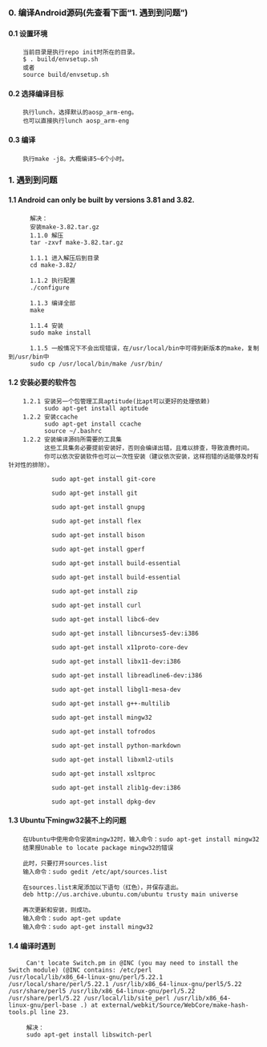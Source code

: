 
### 0. 编译Android源码(先查看下面“1. 遇到到问题”)
#### 0.1 设置环境
        当前目录是执行repo init时所在的目录。
        $ . build/envsetup.sh
        或者
        source build/envsetup.sh
#### 0.2 选择编译目标
        执行lunch，选择默认的aosp_arm-eng。
        也可以直接执行lunch aosp_arm-eng
#### 0.3 编译
        执行make -j8。大概编译5~6个小时。


### 1. 遇到到问题
####  1.1 Android can only be built by versions 3.81 and 3.82.
          解决：
          安装make-3.82.tar.gz
          1.1.0 解压
          tar -zxvf make-3.82.tar.gz
          
          1.1.1 进入解压后到目录
          cd make-3.82/
          
          1.1.2 执行配置
          ./configure
          
          1.1.3 编译全部
          make
          
          1.1.4 安装
          sudo make install
          
          1.1.5 一般情况下不会出现错误，在/usr/local/bin中可得到新版本的make，复制到/usr/bin中
          sudo cp /usr/local/bin/make /usr/bin/
####  1.2 安装必要的软件包
        1.2.1 安装另一个包管理工具aptitude(比apt可以更好的处理依赖)
              sudo apt-get install aptitude
        1.2.2 安装ccache
              sudo apt-get install ccache
              source ~/.bashrc
        1.2.2 安装编译源码所需要的工具集
              这些工具集务必要提前安装好，否则会编译出错，且难以排查，导致浪费时间。
              你可以依次安装软件也可以一次性安装（建议依次安装，这样抱错的话能够及时有针对性的排除）。
              
                sudo apt-get install git-core

                sudo apt-get install git

                sudo apt-get install gnupg

                sudo apt-get install flex

                sudo apt-get install bison

                sudo apt-get install gperf

                sudo apt-get install build-essential

                sudo apt-get install build-essential

                sudo apt-get install zip

                sudo apt-get install curl

                sudo apt-get install libc6-dev

                sudo apt-get install libncurses5-dev:i386

                sudo apt-get install x11proto-core-dev

                sudo apt-get install libx11-dev:i386

                sudo apt-get install libreadline6-dev:i386

                sudo apt-get install libgl1-mesa-dev

                sudo apt-get install g++-multilib

                sudo apt-get install mingw32

                sudo apt-get install tofrodos

                sudo apt-get install python-markdown

                sudo apt-get install libxml2-utils

                sudo apt-get install xsltproc

                sudo apt-get install zlib1g-dev:i386

                sudo apt-get install dpkg-dev
                
#### 1.3 Ubuntu下mingw32装不上的问题
        在Ubuntu中使用命令安装mingw32时，输入命令：sudo apt-get install mingw32
        结果报Unable to locate package mingw32的错误
        
        此时，只要打开sources.list
        输入命令：sudo gedit /etc/apt/sources.list
        
        在sources.list末尾添加以下语句（红色），并保存退出。
        deb http://us.archive.ubuntu.com/ubuntu trusty main universe
        
        再次更新和安装，则成功。
        输入命令：sudo apt-get update
        输入命令：sudo apt-get install mingw32
#### 1.4 编译时遇到
         Can't locate Switch.pm in @INC (you may need to install the Switch module) (@INC contains: /etc/perl                          /usr/local/lib/x86_64-linux-gnu/perl/5.22.1 /usr/local/share/perl/5.22.1 /usr/lib/x86_64-linux-gnu/perl5/5.22                  /usr/share/perl5 /usr/lib/x86_64-linux-gnu/perl/5.22 /usr/share/perl/5.22 /usr/local/lib/site_perl /usr/lib/x86_64-            linux-gnu/perl-base .) at external/webkit/Source/WebCore/make-hash-tools.pl line 23.
         
         解决：
         sudo apt-get install libswitch-perl
